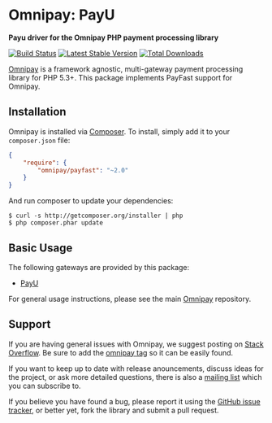 # Omnipay: PayU

**Payu driver for the Omnipay PHP payment processing library**

[![Build Status](https://travis-ci.org/thephpleague/omnipay-payfast.png?branch=master)](https://travis-ci.org/thephpleague/omnipay-payfast)
[![Latest Stable Version](https://poser.pugx.org/omnipay/payfast/version.png)](https://packagist.org/packages/omnipay/payfast)
[![Total Downloads](https://poser.pugx.org/omnipay/payfast/d/total.png)](https://packagist.org/packages/omnipay/payfast)

[Omnipay](https://github.com/thephpleague/omnipay) is a framework agnostic, multi-gateway payment
processing library for PHP 5.3+. This package implements PayFast support for Omnipay.

## Installation

Omnipay is installed via [Composer](http://getcomposer.org/). To install, simply add it
to your `composer.json` file:

```json
{
    "require": {
        "omnipay/payfast": "~2.0"
    }
}
```

And run composer to update your dependencies:

    $ curl -s http://getcomposer.org/installer | php
    $ php composer.phar update

## Basic Usage

The following gateways are provided by this package:

* [PayU](https://payu.co.za)

For general usage instructions, please see the main [Omnipay](https://github.com/thephpleague/omnipay)
repository.

## Support

If you are having general issues with Omnipay, we suggest posting on
[Stack Overflow](http://stackoverflow.com/). Be sure to add the
[omnipay tag](http://stackoverflow.com/questions/tagged/omnipay) so it can be easily found.

If you want to keep up to date with release anouncements, discuss ideas for the project,
or ask more detailed questions, there is also a [mailing list](https://groups.google.com/forum/#!forum/omnipay) which
you can subscribe to.

If you believe you have found a bug, please report it using the [GitHub issue tracker](https://github.com/georgeboot/omnipay-payu-za/issues),
or better yet, fork the library and submit a pull request.
